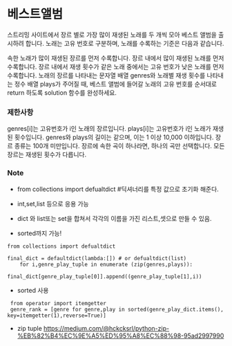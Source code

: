 # 베스트앨범

스트리밍 사이트에서 장르 별로 가장 많이 재생된 노래를 두 개씩 모아 베스트 앨범을 출시하려 합니다. 노래는 고유 번호로 구분하며, 노래를 수록하는 기준은 다음과 같습니다.

속한 노래가 많이 재생된 장르를 먼저 수록합니다.
장르 내에서 많이 재생된 노래를 먼저 수록합니다.
장르 내에서 재생 횟수가 같은 노래 중에서는 고유 번호가 낮은 노래를 먼저 수록합니다.
노래의 장르를 나타내는 문자열 배열 genres와 노래별 재생 횟수를 나타내는 정수 배열 plays가 주어질 때, 베스트 앨범에 들어갈 노래의 고유 번호를 순서대로 return 하도록 solution 함수를 완성하세요.

### 제한사항
genres[i]는 고유번호가 i인 노래의 장르입니다.
plays[i]는 고유번호가 i인 노래가 재생된 횟수입니다.
genres와 plays의 길이는 같으며, 이는 1 이상 10,000 이하입니다.
장르 종류는 100개 미만입니다.
장르에 속한 곡이 하나라면, 하나의 곡만 선택합니다.
모든 장르는 재생된 횟수가 다릅니다.

### Note
* from collections import defualtdict #딕셔너리를 특정 값으로 초기화 해준다.   
- int,set,list 등으로 응용 가능

* dict 와 list또는 set을 합쳐서 각각의 이름을 가진 리스트,셋으로 만들 수 있음.   
+ sorted까지 가능!
```
from collections import defualtdict

final_dict = defaultdict(lambda:[]) # or defualtdict(list)
    for i,genre_play_tuple in enumerate (zip(genres,plays)):
        final_dict[genre_play_tuple[0]].append((genre_play_tuple[1],i))

```

* sorted 사용
```
 from operator import itemgetter
 genre_rank = [genre for genre,play in sorted(genre_play_dict.items(), key=itemgetter(1),reverse=True)]
```

* zip tuple
https://medium.com/@hckcksrl/python-zip-%EB%82%B4%EC%9E%A5%ED%95%A8%EC%88%98-95ad2997990
